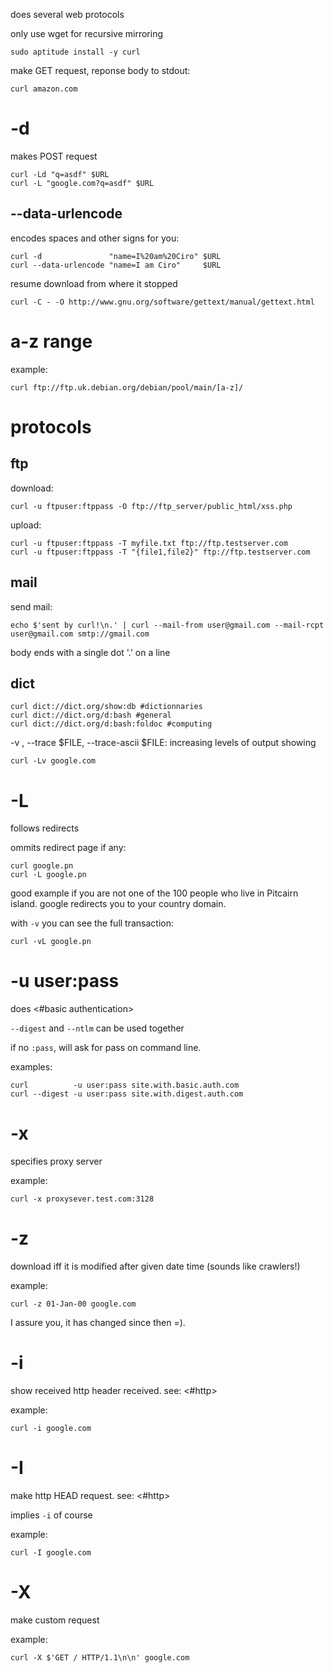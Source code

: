 does several web protocols

only use wget for recursive mirroring

    sudo aptitude install -y curl

make GET request, reponse body to stdout:

    curl amazon.com

# -d

makes POST request

    curl -Ld "q=asdf" $URL
    curl -L "google.com?q=asdf" $URL

## --data-urlencode

encodes spaces and other signs for you:

    curl -d               "name=I%20am%20Ciro" $URL
    curl --data-urlencode "name=I am Ciro"     $URL

resume download from where it stopped

    curl -C - -O http://www.gnu.org/software/gettext/manual/gettext.html

# a-z range

example:

    curl ftp://ftp.uk.debian.org/debian/pool/main/[a-z]/

# protocols

## ftp

download:

    curl -u ftpuser:ftppass -O ftp://ftp_server/public_html/xss.php

upload:

    curl -u ftpuser:ftppass -T myfile.txt ftp://ftp.testserver.com
    curl -u ftpuser:ftppass -T "{file1,file2}" ftp://ftp.testserver.com

## mail

send mail:

    echo $'sent by curl!\n.' | curl --mail-from user@gmail.com --mail-rcpt user@gmail.com smtp://gmail.com

body ends with a single dot '.' on a line

## dict

    curl dict://dict.org/show:db #dictionnaries
    curl dict://dict.org/d:bash #general
    curl dict://dict.org/d:bash:foldoc #computing

-v , --trace $FILE, --trace-ascii $FILE: increasing levels of output showing

    curl -Lv google.com

# -L

follows redirects

ommits redirect page if any:

    curl google.pn
    curl -L google.pn

good example if you are not one of the 100 people who live in Pitcairn island.
google redirects you to your country domain.

with `-v` you can see the full transaction:

    curl -vL google.pn

# -u user:pass

does <#basic authentication>

`--digest` and `--ntlm` can be used together

if no `:pass`, will ask for pass on command line.

examples:

    curl          -u user:pass site.with.basic.auth.com
    curl --digest -u user:pass site.with.digest.auth.com

# -x

specifies proxy server

example:

    curl -x proxysever.test.com:3128

# -z

download iff it is modified after given date time (sounds like crawlers!)

example:

    curl -z 01-Jan-00 google.com

I assure you, it has changed since then =).

# -i

show received http header received. see: <#http>

example:

    curl -i google.com

# -I

make http HEAD request. see: <#http>

implies `-i` of course

example:

    curl -I google.com

# -X

make custom request

example:

    curl -X $'GET / HTTP/1.1\n\n' google.com
